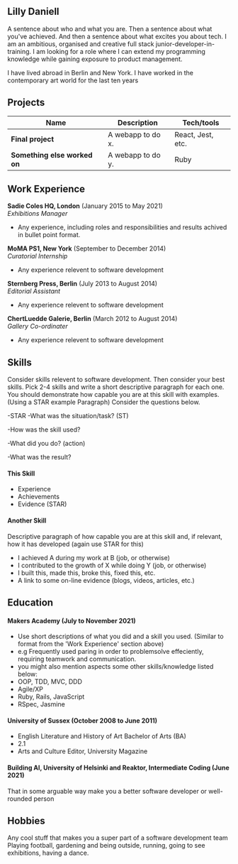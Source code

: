 ## Lilly Daniell


A sentence about who and what you are. Then a sentence about what you've achieved. And then a sentence about what excites you about tech.
I am an ambitious, organised and creative full stack junior-developer-in-training. I am looking for a role where I can extend my programming knowledge while gaining exposure to product management.  

I have lived abroad in Berlin and New York. 
I have worked in the contemporary art world for the last ten years

## Projects

| Name                         | Description       | Tech/tools        |
| ---------------------------- | ----------------- | ----------------- |
| **Final project**            | A webapp to do x. | React, Jest, etc. |
| **Something else worked on** | A webapp to do y. | Ruby              |

## Work Experience

**Sadie Coles HQ, London** (January 2015 to May 2021)  
_Exhibitions Manager_

- Any experience, including roles and responsibilities and results achived in bullet point format.

**MoMA PS1, New York** (September to December 2014)  
_Curatorial Internship_

- Any experience relevent to software development

**Sternberg Press, Berlin** (July 2013 to August 2014)  
_Editorial Assistant_

- Any experience relevent to software development

**ChertLuedde Galerie, Berlin** (March 2012 to August 2014)  
_Gallery Co-ordinater_

- Any experience relevent to software development

## Skills

Consider skills relevent to software development. Then consider your best skills. Pick 2-4 skills and write a short descriptive paragraph for each one. You should demonstrate how capable you are at this skill with examples.
(Using a STAR example Paragraph) Consider the questions below.

-STAR
-What was the situation/task? (ST)

-How was the skill used?

-What did you do? (action)

-What was the result?


#### This Skill

- Experience
- Achievements
- Evidence (STAR)

#### Another Skill

Descriptive paragraph of how capable you are at this skill and, if relevant, how it has developed (again use STAR for this)

- I achieved A during my work at B (job, or otherwise)
- I contributed to the growth of X while doing Y (job, or otherwise)
- I built this, made this, broke this, fixed this, etc.
- A link to some on-line evidence (blogs, videos, articles, etc.)

## Education

#### Makers Academy (July to November 2021)
- Use short descriptions of what you did and a skill you used. (Similar to format from the 'Work Experience' section above)
- e.g Frequently used paring in order to problemsolve effeciently, requiring teamwork and communication.
- you might also mention aspects some other skills/knowledge listed below: 
- OOP, TDD, MVC, DDD
- Agile/XP
- Ruby, Rails, JavaScript
- RSpec, Jasmine

#### University of Sussex (October 2008 to June 2011)

- English Literature and History of Art Bachelor of Arts (BA)
- 2.1
- Arts and Culture Editor, University Magazine

#### Building AI, University of Helsinki and Reaktor, Intermediate Coding (June 2021)

That in some arguable way make you a better software developer or well-rounded person

## Hobbies

Any cool stuff that makes you a super part of a software development team
Playing football, gardening and being outside, running, going to see exhibitions, having a dance.

